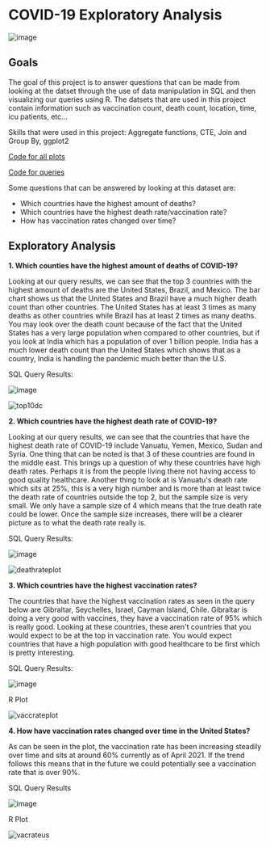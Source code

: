 # COVID-19 Exploratory Analysis
![image](https://user-images.githubusercontent.com/106350577/170891157-5b8870c9-bbfb-4704-b6bd-be250dca5cab.png)

## Goals
The goal of this project is to answer questions that can be made from looking at the datset through the use of data manipulation in SQL and then visualizing our queries using R.
The datsets that are used in this project contain information such as vaccination count, death count, location, time, icu patients, etc...

Skills that were used in this project: Aggregate functions, CTE, Join and Group By, ggplot2

[Code for all plots](https://github.com/rivasjl/COVID-19-Analysis/blob/main/R%20Code%20for%20ggplots)

[Code for queries](https://github.com/rivasjl/COVID-19-Analysis/blob/main/Code%20for%20SQL)

Some questions that can be answered by looking at this dataset are:

 - Which countries have the highest amount of deaths?
 - Which countries have the highest death rate/vaccination rate?
 - How has vaccination rates changed over time?
 
 ## Exploratory Analysis
**1. Which counties have the highest amount of deaths of COVID-19?**


Looking at our query results, we can see that the top 3 countries with the highest amount of deaths are the United States, Brazil, and Mexico. The bar chart shows us that the United States and Brazil have a much higher death count than other countries. The United States has at least 3 times as many deaths as other countries while Brazil has at least 2 times as many deaths. You may look over the death count because of the fact that the United States has a very large population when compared to other countries, but if you look at India which has a population of over 1 billion people. India has a much lower death count than the United States which shows that as a country, India is handling the pandemic much better than the U.S.
 
 SQL Query Results:
 
 ![image](https://user-images.githubusercontent.com/106350577/170848383-8d46f7d2-6b6a-48a6-a8f3-f45ac585f47d.png)
 
 ![top10dc](https://user-images.githubusercontent.com/106350577/170894127-0eff9160-d7d6-4c72-9f14-4ac1a581293f.jpeg)


**2. Which countries have the highest death rate of COVID-19?**

Looking at our query results, we can see that the countries that have the highest death rate of COVID-19 include Vanuatu, Yemen, Mexico, Sudan and Syria. 
One thing that can be noted is that 3 of these countries are found in the middle east. This brings up a question of why these countries have high death rates. Perhaps it is from the people living there not having access to good quality healthcare. Another thing to look at is Vanuatu's death rate which sits at 25%, this is a very high number and is more than at least twice the death rate of countries outside the top 2, but the sample size is very small. We only have a sample size of 4 which means that the true death rate could be lower. Once the sample size increases, there will be a clearer picture as to what the death rate really is.

SQL Query Results:

![image](https://user-images.githubusercontent.com/106350577/170890982-081fca59-c864-4387-b917-ffff95fcfb0a.png)

![deathrateplot](https://user-images.githubusercontent.com/106350577/170894078-38f72387-b1f1-4393-95ab-872f185f621e.jpeg)


**3. Which countries have the highest vaccination rates?**

The countries that have the highest vaccination rates as seen in the query below are Gibraltar, Seychelles, Israel, Cayman Island, Chile. Gibraltar is doing a very good with vaccines, they have a vaccination rate of 95% which is really good. Looking at these countries, these aren't countries that you would expect to be at the top in vaccination rate. You would expect countries that have a high population with good healthcare to be first which is pretty interesting. 

SQL Query Results:

![image](https://user-images.githubusercontent.com/106350577/170892205-2b18099f-075b-4c42-a998-e7a24b4577cc.png)

R Plot

![vaccrateplot](https://user-images.githubusercontent.com/106350577/170894076-8393ed3c-570e-4992-a7bc-cb15e1891eec.jpeg)

**4. How have vaccination rates changed over time in the United States?**

As can be seen in the plot, the vaccination rate has been increasing steadily over time and sits at around 60% currently as of April 2021. If the trend follows this means that in the future we could potentially see a vaccination rate that is over 90%.

SQL Query Results

![image](https://user-images.githubusercontent.com/106350577/170892592-be6c75a0-de5f-4e0a-9d7c-4a50542c42b6.png)

R Plot

![vacrateus](https://user-images.githubusercontent.com/106350577/170893497-f7ff9011-36e0-4ce1-b3eb-034e11191cf5.jpeg)


